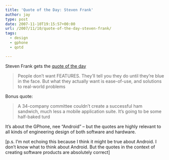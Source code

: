 ```yaml
---
title: 'Quote of the Day: Steven Frank'
author: jay
type: post
date: 2007-11-10T19:15:57+00:00
url: /2007/11/10/quote-of-the-day-steven-frank/
tags:
  - design
  - gphone
  - qotd

---
```

Steven Frank gets the [quote of the day][1]

> People don’t want FEATURES. They’ll tell you they do until they’re blue in the face. But what they actually want is ease-of-use, and solutions to real-world problems

Bonus quote:

> A 34-company committee couldn’t create a successful ham sandwich, much less a mobile application suite. It’s going to be some half-baked turd

It’s about the GPhone, nee “Android” &#8211; but the quotes are highly relevant to all kinds of engineering design of both software and hardware.

[p.s. I’m not echoing this because I think it might be true about Android. I don’t know what to think about Android. But the quotes in the context of creating software products are absolutely correct]

 [1]: http://stevenf.com/2007/11/try_again.php